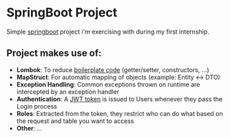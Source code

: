 # SpringBoot Project

Simple [springboot](https://spring.io/projects/spring-boot) project i'm exercising with during my first internship.

## Project makes use of:

- **Lombok**: To reduce [boilerplate code](https://en.wikipedia.org/wiki/Boilerplate_code) (getter/setter, constructors, ...)
- **MapStruct**: For automatic mapping of objects (example: Entity <-> DTO)
- **Exception Handling**: Common exceptions thrown on runtime are intercepted by an exception handler
- **Authentication**: A [JWT token](https://en.wikipedia.org/wiki/JSON_Web_Token) is issued to Users whenever they pass the Login process
- **Roles**: Extracted from the token, they restrict who can do what based on the request and table you want to access
- **Other**: ...
